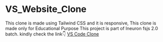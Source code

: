 # VS_Website_Clone
This clone is made using Tailwind CSS and it is responsive, 
This clone is made only for Educational Purpose
This project is part of Ineuron fsjs 2.0 batch. kindly check the link👇
[VS Code Clone](https://vsclonesite.netlify.app/)
